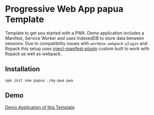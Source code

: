 # Progressive Web App papua Template

Template to get you started with a PWA. Demo application includes a Manifest, Service Worker and uses IndexedDB to store data between sessions. Due to compatibility issues with `workbox-webpack-plugin` and Rspack this setup uses [inject-manifest-plugin](https://npmjs.com/inject-manifest-plugin) custom built to work with Rspack as well as webpack.

## Installation

```
npm init now papua ./my-pwa pwa
```

## Demo

[Demo Application of this Template](https://papua-pwa.vercel.app/)
